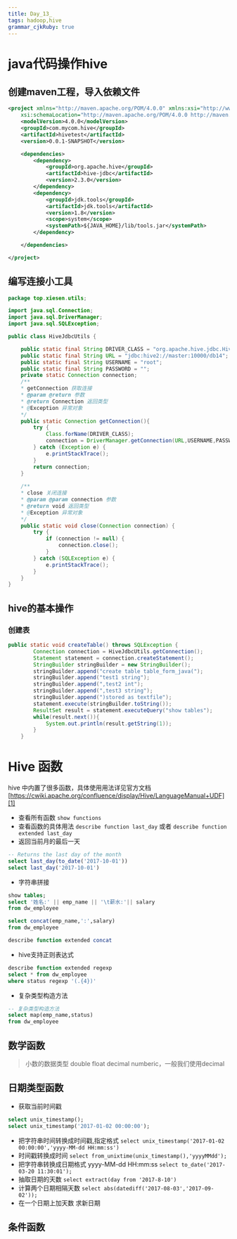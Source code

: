 ```yaml
---
title: Day_13_ 
tags: hadoop,hive
grammar_cjkRuby: true
---
```


# java代码操作hive

## 创建maven工程，导入依赖文件

``` xml
<project xmlns="http://maven.apache.org/POM/4.0.0" xmlns:xsi="http://www.w3.org/2001/XMLSchema-instance"
	xsi:schemaLocation="http://maven.apache.org/POM/4.0.0 http://maven.apache.org/xsd/maven-4.0.0.xsd">
	<modelVersion>4.0.0</modelVersion>
	<groupId>com.mycom.hive</groupId>
	<artifactId>hivetest</artifactId>
	<version>0.0.1-SNAPSHOT</version>

	<dependencies>
		<dependency>
			<groupId>org.apache.hive</groupId>
			<artifactId>hive-jdbc</artifactId>
			<version>2.3.0</version>
		</dependency>
		<dependency>
			<groupId>jdk.tools</groupId>
			<artifactId>jdk.tools</artifactId>
			<version>1.8</version>
			<scope>system</scope>
			<systemPath>${JAVA_HOME}/lib/tools.jar</systemPath>
		</dependency>

	</dependencies>

</project>

```

## 编写连接小工具

``` java
package top.xiesen.utils;

import java.sql.Connection;
import java.sql.DriverManager;
import java.sql.SQLException;

public class HiveJdbcUtils {

	public static final String DRIVER_CLASS = "org.apache.hive.jdbc.HiveDriver";
	public static final String URL = "jdbc:hive2://master:10000/db14";
	public static final String USERNAME = "root";
	public static final String PASSWORD = "";
	private static Connection connection;
	/**
	* getConnection 获取连接
	* @param @return 参数
	* @return Connection 返回类型
	* @Exception 异常对象
	*/
	public static Connection getConnection(){
		try {
			Class.forName(DRIVER_CLASS);
			connection = DriverManager.getConnection(URL,USERNAME,PASSWORD);
		} catch (Exception e) {
			e.printStackTrace();
		}
		return connection;
	}
	
	/**
	* close 关闭连接
	* @param @param connection 参数
	* @return void 返回类型
	* @Exception 异常对象
	*/
	public static void close(Connection connection) {
		try {
			if (connection != null) {
				connection.close();
			}
		} catch (SQLException e) {
			e.printStackTrace();
		}
	}
}
```

## hive的基本操作

### 创建表

``` java
public static void createTable() throws SQLException {
		Connection connection = HiveJdbcUtils.getConnection();
		Statement statement = connection.createStatement();
		StringBuilder stringBuilder = new StringBuilder();
		stringBuilder.append("create table table_form_java(");
		stringBuilder.append("test1 string");
		stringBuilder.append(",test2 int");
		stringBuilder.append(",test3 string");
		stringBuilder.append(")stored as textfile");
		statement.execute(stringBuilder.toString());
		ResultSet result = statement.executeQuery("show tables");
		while(result.next()){
			System.out.println(result.getString(1));
		}
	}
```

# Hive 函数

hive 中内置了很多函数，具体使用用法详见官方文档[https://cwiki.apache.org/confluence/display/Hive/LanguageManual+UDF][1]

- 查看所有函数 `show functions`
- 查看函数的具体用法 `describe function last_day` 或者 `describe function extended last_day`
- 返回当前月的最后一天

``` sql
-- Returns the last day of the month  
select last_day(to_date('2017-10-01'))
select last_day('2017-10-01')
```

- 字符串拼接

``` sql
show tables;
select '姓名:' || emp_name || '\t薪水:'|| salary
from dw_employee

select concat(emp_name,':',salary)
from dw_employee

describe function extended concat
```

- hive支持正则表达式

``` sql
describe function extended regexp
select * from dw_employee
where status regexp '(.{4})'
```

- 复杂类型构造方法

``` sql
-- 复杂类型构造方法
select map(emp_name,status)
from dw_employee
```

## 数学函数
> 小数的数据类型 double float decimal numberic，一般我们使用decimal



## 日期类型函数

- 获取当前时间戳

``` sql
select unix_timestamp();
select unix_timestamp('2017-01-02 00:00:00');
```

- 把字符串时间转换成时间戳,指定格式 `select unix_timestamp('2017-01-02 00:00:00','yyyy-MM-dd HH:mm:ss')`
- 时间戳转换成时间 `select from_unixtime(unix_timestamp(),'yyyyMMdd');`
- 把字符串转换成日期格式 yyyy-MM-dd HH:mm:ss `select to_date('2017-03-20 11:30:01');`
- 抽取日期的天数 `select extract(day from '2017-8-10')`
- 计算两个日期相隔天数 `select abs(datediff('2017-08-03','2017-09-02'));`
- 在一个日期上加天数 求新日期 

## 条件函数

  [1]: https://cwiki.apache.org/confluence/display/Hive/LanguageManual+UDF